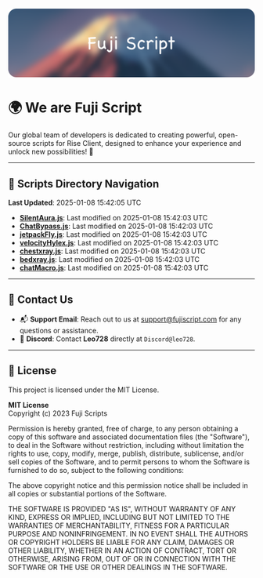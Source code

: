 ![Banner](.github/b.webp)

# 🌍 **We are Fuji Script**

Our global team of developers is dedicated to creating powerful, open-source scripts for Rise Client, designed to enhance your experience and unlock new possibilities! 🌟

---
<!-- SCRIPTS_NAVIGATION_START -->
## 📂 **Scripts Directory Navigation**

**Last Updated**: 2025-01-08 15:42:05 UTC

- **[SilentAura.js](scripts/SilentAura.js)**: Last modified on 2025-01-08 15:42:03 UTC
- **[ChatBypass.js](scripts/ChatBypass.js)**: Last modified on 2025-01-08 15:42:03 UTC
- **[jetpackFly.js](scripts/jetpackFly.js)**: Last modified on 2025-01-08 15:42:03 UTC
- **[velocityHylex.js](scripts/velocityHylex.js)**: Last modified on 2025-01-08 15:42:03 UTC
- **[chestxray.js](scripts/chestxray.js)**: Last modified on 2025-01-08 15:42:03 UTC
- **[bedxray.js](scripts/bedxray.js)**: Last modified on 2025-01-08 15:42:03 UTC
- **[chatMacro.js](scripts/chatMacro.js)**: Last modified on 2025-01-08 15:42:03 UTC

<!-- SCRIPTS_NAVIGATION_END -->

---

## 💬 **Contact Us**  
- 📬 **Support Email**: Reach out to us at [support@fujiscript.com](mailto:support@fujiscript.com) for any questions or assistance.  
- 💬 **Discord**: Contact **Leo728** directly at `Discord@leo728`.

---

## 📜 **License**

This project is licensed under the MIT License.  

**MIT License**  
Copyright (c) 2023 Fuji Scripts  

Permission is hereby granted, free of charge, to any person obtaining a copy of this software and associated documentation files (the "Software"), to deal in the Software without restriction, including without limitation the rights to use, copy, modify, merge, publish, distribute, sublicense, and/or sell copies of the Software, and to permit persons to whom the Software is furnished to do so, subject to the following conditions:  

The above copyright notice and this permission notice shall be included in all copies or substantial portions of the Software.  

THE SOFTWARE IS PROVIDED "AS IS", WITHOUT WARRANTY OF ANY KIND, EXPRESS OR IMPLIED, INCLUDING BUT NOT LIMITED TO THE WARRANTIES OF MERCHANTABILITY, FITNESS FOR A PARTICULAR PURPOSE AND NONINFRINGEMENT. IN NO EVENT SHALL THE AUTHORS OR COPYRIGHT HOLDERS BE LIABLE FOR ANY CLAIM, DAMAGES OR OTHER LIABILITY, WHETHER IN AN ACTION OF CONTRACT, TORT OR OTHERWISE, ARISING FROM, OUT OF OR IN CONNECTION WITH THE SOFTWARE OR THE USE OR OTHER DEALINGS IN THE SOFTWARE.  
